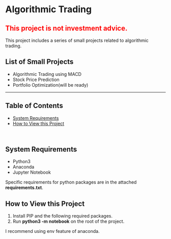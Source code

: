 <h1>Algorithmic Trading</h1>
<h2 style="color:red;">This project is not investment advice.</h2>
<p></p>
<div>
    This project includes a series of small projects related to algorithmic trading.
    <br/>
    <h2>List of Small Projects</h2>
    <ul>
        <li>Algorithmic Trading using MACD</li>
        <li>Stock Price Prediction</li>
        <li>Portfolio Optimization(will be ready)</li>
    </ul>
</div>
<hr/>

<h2>Table of Contents</h2>
<p></p>
<div>
    <ul>
        <li><a href="#2">System Requirements</a></li>
        <li><a href="#3">How to View this Project</a></li>
    </ul>
</div>
<br/>

<h2 id="2">System Requirements</h2>
<p></p>
<div>
    <ul>
        <li>Python3</li>
        <li>Anaconda</li>
        <li>Jupyter Notebook</li>
    </ul>
    <p>Specific requirements for python packages are in the attached <b>requirements.txt</b>.</p>
</div>

<h2 id="3">How to View this Project</h2>
<p></p>
<div>
    <ol>
        <li>Install PIP and the following required packages.</li>
        <li>Run <b>python3 -m notebook</b> on the root of the project.</li>
    </ol>
    <p>I recommend using env feature of anaconda.</p>
</div>
<br/>

